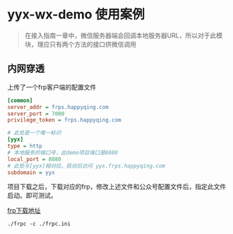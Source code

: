 # yyx-wx-demo 使用案例

> 
> 在接入指南一章中，微信服务器端会回调本地服务器URL，所以对于此模块，理应只有两个方法的接口供微信调用

## 内网穿透

上传了一个frp客户端的配置文件

```ini
[common]
server_addr = frps.happyqing.com
server_port = 7000
privilege_token = frps.happyqing.com

# 此处是一个唯一标识
[yyx]
type = http
# 本地服务的端口号，此demo项目端口是8080
local_port = 8080
# 此处与[yyx]相对应。启动后访问 yyx.frps.happyqing.com
subdomain = yyx
```

项目下载之后，下载对应的frp，修改上述文件和公众号配置文件后，指定此文件启动。即可测试。

[frp下载地址](https://github.com/fatedier/frp/releases)

```shell
./frpc -c ./frpc.ini
```



